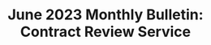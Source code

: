 ---
title: "June 2023 Monthly Bulletin: Contract Review Service"
description: "The ITVMO is thrilled to announce the establishment of its newest service offering, Contract Review as a Service (CRaaS). Over the last several years, the ITVMO has worked with dozens of agencies to identify and resolve common Original Equipment Manufacturer (OEM) related challenges, ranging from customer service issues to product deficiencies to contractual “gotchas”. Our collaboration with customer agencies and top OEMs has led to enhanced communication and industry partnership commitments that will certainly help agencies get the most out of their IT investments. Continuing reading...(government-only) "
url-link: "https://community.max.gov/download/attachments/2384565414/June%202023%20IT%20Buyers%20Bulletin.pdf?api=v2"
type: "PDF"
gov-only: "true"
is-external: "false"
publication-date: "June 01, 2023"
reading-time: "10"
resource-type: "Report"
filter: "itvmo-general"
audience: "contracts-acquisitions"
branded-offerings: "it-buyers-training-support "
---